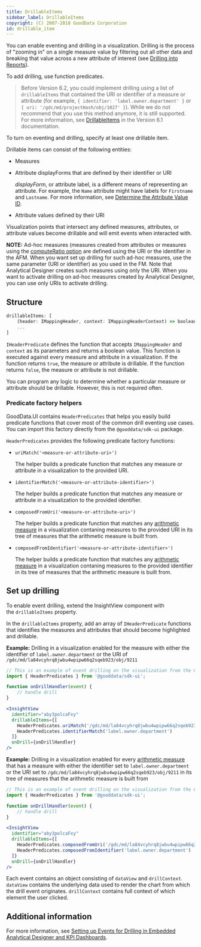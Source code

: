 ```yaml
---
title: DrillableItems
sidebar_label: DrillableItems
copyright: (C) 2007-2018 GoodData Corporation
id: drillable_item
---
```


You can enable eventing and drilling in a visualization. Drilling is the process of "zooming in" on a single measure value by filtering out all other data and breaking that value across a new attribute of interest (see [Drilling into Reports](https://help.gooddata.com/display/doc/Drilling+into+Reports)).

To add drilling, use function predicates.

> Before Version 6.2, you could implement drilling using a list of `drillableItems` that contained the URI or identifier of a measure or attribute (for example, `{ identifier: 'label.owner.department' }`  or `{ uri: '/gdc/md/projectHash/obj/1027' }`). While we do not recommend that you use this method anymore, it is still supported. For more information, see [DrillableItems](https://sdk.gooddata.com/gooddata-ui/docs/6.1.0/drillable_item.html) in the Version 6.1 documentation.

To turn on eventing and drilling, specify at least one drillable item.

Drillable items can consist of the following entities:
* Measures
* Attribute displayForms that are defined by their identifier or URI

    *displayForm*, or attribute label, is a different means of representing an attribute. For example, the `Name` attribute might have labels for `Firstname` and `Lastname`. For more information, see [Determine the Attribute Value ID](https://help.gooddata.com/display/doc/Determine+the+Attribute+Value+ID).
* Attribute values defined by their URI

Visualization points that intersect any defined measures, attributes, or attribute values become drillable and will emit events when interacted with.

**NOTE:** Ad-hoc measures (measures created from attributes or measures using the [computeRatio option](https://sdk.gooddata.com/gooddata-ui/docs/afm.html#show-a-measure-as-a-percentage) are defined using the URI or the identifier in the AFM. When you want set up drilling for such ad-hoc measures, use the same parameter (URI or identifier) as you used in the FM. Note that Analytical Designer creates such measures using only the URI. When you want to activate drilling on ad-hoc measures created by Analytical Designer, you can use only URIs to activate drilling.

## Structure

```javascript
drillableItems: [
    (header: IMappingHeader, context: IMappingHeaderContext) => boolean, // Type: IHeaderPredicate
    ...
]
```

`IHeaderPredicate` defines the function that accepts `IMappingHeader` and `context` as its parameters and returns a boolean value. This function is executed against every measure and attribute in a visualization. If the function returns `true`, the measure or attribute is drillable. If the function returns `false`, the measure or attribute is not drillable.

You can program any logic to determine whether a particular measure or attribute should be drillable. However, this is not required often.

### Predicate factory helpers

GoodData.UI contains `HeaderPredicates` that helps you easily build predicate functions that cover most of the common drill eventing use cases. You can import this factory directly from the `@gooddata/sdk-ui` package.

`HeaderPredicates` provides the following predicate factory functions:

* `uriMatch('<measure-or-attribute-uri>')`

    The helper builds a predicate function that matches any measure or attribute in a visualization to the provided URI.
* `identifierMatch('<measure-or-attribute-identifier>')`
    
    The helper builds a predicate function that matches any measure or attribute in a visualization to the provided identifier.
* `composedFromUri('<measure-or-attribute-uri>')` 

    The helper builds a predicate function that matches any [arithmetic measure](20_misc__arithmetic_measure.md) in a visualization contaning measures to the provided URI in its tree of measures that the arithmetic measure is built from.
* `composedFromIdentifier('<measure-or-attribute-identifier>')` 

    The helper builds a predicate function that matches any [arithmetic measure](20_misc__arithmetic_measure.md) in a visualization contaning measures to the provided identifier in its tree of measures that the arithmetic measure is built from.

## Set up drilling

To enable event drilling, extend the InsightView component with the `drillableItems` property.

In the `drillableItems` property, add an array of `IHeaderPredicate` functions that identifies the measures and attributes that should become highlighted and drillable.

**Example:** Drilling in a visualization enabled for the measure with either the identifier of `label.owner.department` or the URI of `/gdc/md/la84vcyhrq8jwbu4wpipw66q2sqeb923/obj/9211`

```jsx
// This is an example of event drilling on the visualization from the GoodSales demo project.
import { HeaderPredicates } from '@gooddata/sdk-ui';

function onDrillHandler(event) {
    // handle drill
}

<InsightView
  identifier="aby3polcaFxy"
  drillableItems={[
    HeaderPredicates.uriMatch('/gdc/md/la84vcyhrq8jwbu4wpipw66q2sqeb923/obj/9211'),  
    HeaderPredicates.identifierMatch('label.owner.department') 
  ]}
  onDrill={onDrillHandler}
/>
```

**Example:** Drilling in a visualization enabled for every [arithmetic measure](20_misc__arithmetic_measure.md) that has a measure with either the identifier set to `label.owner.department` or the URI set to `/gdc/md/la84vcyhrq8jwbu4wpipw66q2sqeb923/obj/9211` in its tree of measures that the arithmetic measure is built from

```jsx
// This is an example of event drilling on the visualization from the GoodSales demo project.
import { HeaderPredicates } from '@gooddata/sdk-ui';

function onDrillHandler(event) {
    // handle drill
}

<InsightView
  identifier="aby3polcaFxy"
  drillableItems={[
    HeaderPredicates.composedFromUri('/gdc/md/la84vcyhrq8jwbu4wpipw66q2sqeb923/obj/9211'),  
    HeaderPredicates.composedFromIdentifier('label.owner.department')  
  ]}
  onDrill={onDrillHandler}
/>
```

Each event contains an object consisting of `dataView` and `drillContext`. `dataView` contains the underlying data used
to render the chart from which the drill event originates. `drillContext` contains full context of which element the 
user clicked. 

## Additional information

For more information, see [Setting up Events for Drilling in Embedded Analytical Designer and KPI Dashboards](https://help.gooddata.com/display/doc/Setting+up+Events+for+Drilling+in+Embedded+Analytical+Designer+and+KPI+Dashboards).
